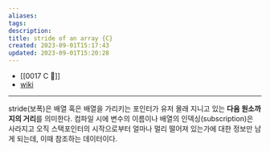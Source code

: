 ```yaml
---
aliases: 
tags: 
description:
title: stride of an array {C}
created: 2023-09-01T15:17:43
updated: 2023-09-01T15:20:28
---
```

- [[0017 C 🍎]]
- [wiki](https://en.wikipedia.org/wiki/Stride_of_an_array)
___
stride(보폭)은 배열 혹은 배열을 가리키는 포인터가 유저 몰래 지니고 있는 **다음 원소까지의 거리**를 의미한다. 컴파일 시에 변수의 이름이나 배열의 인덱싱(subscription)은 사라지고 오직 스택포인터의 시작으로부터 얼마나 멀리 떨어져 있는가에 대한 정보만 남게 되는데, 이때 참조하는 데이터이다. 
